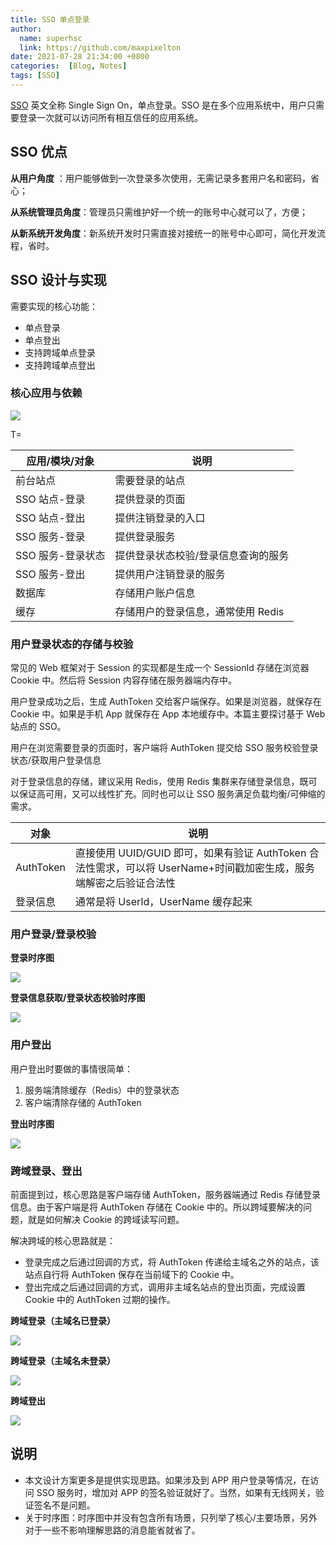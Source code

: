 ```yaml
---
title: SSO 单点登录
author:
  name: superhsc
  link: https://github.com/maxpixelton
date: 2021-07-28 21:34:00 +0800
categories:  [Blog, Notes]
tags: [SSO]
---
```


[SSO](https://baike.baidu.com/item/SSO/3451380) 英文全称 Single Sign On，单点登录。SSO 是在多个应用系统中，用户只需要登录一次就可以访问所有相互信任的应用系统。

## SSO 优点

**从用户角度** ：用户能够做到一次登录多次使用，无需记录多套用户名和密码，省心；

**从系统管理员角度**：管理员只需维护好一个统一的账号中心就可以了，方便；

**从新系统开发角度**：新系统开发时只需直接对接统一的账号中心即可，简化开发流程，省时。

##  SSO 设计与实现

需要实现的核心功能：

- 单点登录
- 单点登出
- 支持跨域单点登录
- 支持跨域单点登出

### 核心应用与依赖

![](https://maxpixelton.github.io/images/assert/design/sso-service.png)

T=

| 应用/模块/对象    | 说明                                |
| ----------------- | ----------------------------------- |
| 前台站点          | 需要登录的站点                      |
| SSO 站点-登录     | 提供登录的页面                      |
| SSO 站点-登出     | 提供注销登录的入口                  |
| SSO 服务-登录     | 提供登录服务                        |
| SSO 服务-登录状态 | 提供登录状态校验/登录信息查询的服务 |
| SSO 服务-登出     | 提供用户注销登录的服务              |
| 数据库            | 存储用户账户信息                    |
| 缓存              | 存储用户的登录信息，通常使用 Redis  |

### 用户登录状态的存储与校验

常见的 Web 框架对于 Session 的实现都是生成一个 SessionId 存储在浏览器 Cookie 中。然后将 Session 内容存储在服务器端内存中。

用户登录成功之后，生成 AuthToken 交给客户端保存。如果是浏览器，就保存在 Cookie 中。如果是手机 App 就保存在 App 本地缓存中。本篇主要探讨基于 Web 站点的 SSO。

用户在浏览需要登录的页面时，客户端将 AuthToken 提交给 SSO 服务校验登录状态/获取用户登录信息

对于登录信息的存储，建议采用 Redis，使用 Redis 集群来存储登录信息，既可以保证高可用，又可以线性扩充。同时也可以让 SSO 服务满足负载均衡/可伸缩的需求。

| 对象      | 说明                                                         |
| --------- | ------------------------------------------------------------ |
| AuthToken | 直接使用 UUID/GUID 即可，如果有验证 AuthToken 合法性需求，可以将 UserName+时间戳加密生成，服务端解密之后验证合法性 |
| 登录信息  | 通常是将 UserId，UserName 缓存起来                           |

###  用户登录/登录校验

**登录时序图**

![](https://maxpixelton.github.io/images/assert/design/sso-login-time-1.png)

**登录信息获取/登录状态校验时序图**

![](https://maxpixelton.github.io/images/assert/design/sso-login-info.png)

### 用户登出

用户登出时要做的事情很简单：

1. 服务端清除缓存（Redis）中的登录状态
2. 客户端清除存储的 AuthToken

**登出时序图**

![](https://maxpixelton.github.io/images/assert/design/sso-cross-domain-logined.png)

### 跨域登录、登出

前面提到过，核心思路是客户端存储 AuthToken，服务器端通过 Redis 存储登录信息。由于客户端是将 AuthToken 存储在 Cookie 中的。所以跨域要解决的问题，就是如何解决 Cookie 的跨域读写问题。

解决跨域的核心思路就是：

- 登录完成之后通过回调的方式，将 AuthToken 传递给主域名之外的站点，该站点自行将 AuthToken 保存在当前域下的 Cookie 中。
- 登出完成之后通过回调的方式，调用非主域名站点的登出页面，完成设置 Cookie 中的 AuthToken 过期的操作。

**跨域登录（主域名已登录）**

![](https://maxpixelton.github.io/images/assert/design/sso-cross-domain-logined.png)

**跨域登录（主域名未登录）**

![](https://maxpixelton.github.io/images/assert/design/sso-cross-domain-unlogin.png)

**跨域登出**

![](https://maxpixelton.github.io/images/assert/design/sso-cross-domain-logout.png)

##  说明

- 本文设计方案更多是提供实现思路。如果涉及到 APP 用户登录等情况，在访问 SSO 服务时，增加对 APP 的签名验证就好了。当然，如果有无线网关，验证签名不是问题。
- 关于时序图：时序图中并没有包含所有场景，只列举了核心/主要场景，另外对于一些不影响理解思路的消息能省就省了。